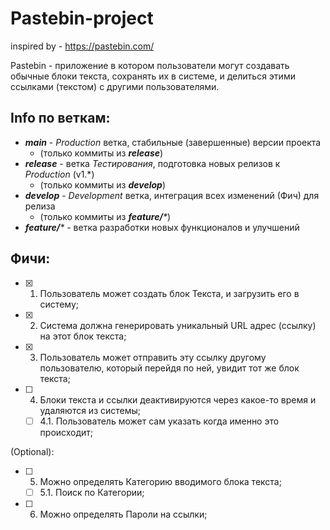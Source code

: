 # Pastebin-project
inspired by - https://pastebin.com/

Pastebin - приложение в котором пользователи могут создавать обычные блоки текста, сохранять их в системе, и делиться этими ссылками (текстом) с другими пользователями.

## Info по веткам:
- _**main**_ - _Production_ ветка, стабильные (завершенные) версии проекта 
  - (только коммиты из _**release**_)
- _**release**_ - ветка _Тестирования_, подготовка новых релизов к _Production_ (v1.*)
  - (только коммиты из _**develop**_)
- _**develop**_ - _Development_ ветка, интеграция всех изменений (Фич) для релиза
  - (только коммиты из _**feature/***_)
- _**feature/***_ - ветка разработки новых функционалов и улучшений 


## Фичи:
- [x] 1. Пользователь может создать блок Текста, и загрузить его в систему;
- [x] 2. Система должна генерировать уникальный URL адрес (ссылку) на этот блок текста;
- [x] 3. Пользователь может отправить эту ссылку другому пользователю, который перейдя по ней, увидит тот же блок текста;
- [ ] 4. Блоки текста и ссылки деактивируются через какое-то время и удаляются из системы;
  - [ ] 4.1. Пользователь может сам указать когда именно это происходит;

(Optional):
- [ ] 5. Можно определять Категорию вводимого блока текста;
  - [ ] 5.1. Поиск по Категории;
- [ ] 6. Можно определять Пароли на ссылки;

